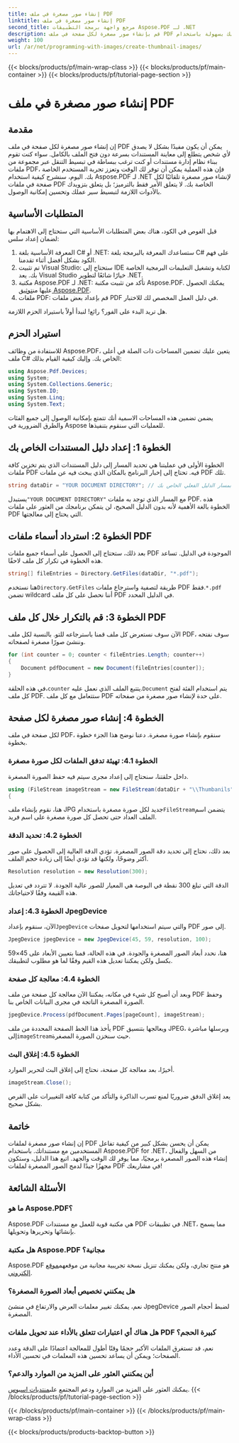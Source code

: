 ```yaml
---
title: إنشاء صور مصغرة في ملف PDF
linktitle: إنشاء صور مصغرة في ملف PDF
second_title: مرجع واجهة برمجة التطبيقات Aspose.PDF لـ .NET
description: قم بإنشاء صور مصغرة لكل صفحة في ملف PDF الخاص بك بسهولة باستخدام Aspose.PDF for .NET. قم بتحسين تجربة معاينة المستندات الخاصة بك.
weight: 100
url: /ar/net/programming-with-images/create-thumbnail-images/
---
```


{{< blocks/products/pf/main-wrap-class >}}
{{< blocks/products/pf/main-container >}}
{{< blocks/products/pf/tutorial-page-section >}}

# إنشاء صور مصغرة في ملف PDF

## مقدمة

إن إنشاء صور مصغرة لكل صفحة في ملف PDF يمكن أن يكون مفيدًا بشكل لا يصدق لأي شخص يتطلع إلى معاينة المستندات بسرعة دون فتح الملف بالكامل. سواء كنت تقوم ببناء نظام إدارة مستندات أو كنت ترغب ببساطة في تبسيط التنقل عبر مجموعة من ملفات PDF، فإن هذه العملية يمكن أن توفر لك الوقت وتعزز تجربة المستخدم الخاصة بك. اليوم، سنشرح كيفية استخدام Aspose.PDF لـ .NET لإنشاء صور مصغرة تلقائيًا لكل صفحة في ملفات PDF الخاصة بك. لا يتعلق الأمر فقط بالترميز؛ بل يتعلق بتزويدك بالأدوات اللازمة لتبسيط سير عملك وتحسين إمكانية الوصول.

## المتطلبات الأساسية

قبل الغوص في الكود، هناك بعض المتطلبات الأساسية التي ستحتاج إلى الاهتمام بها لضمان إعداد سلس:

1. المعرفة الأساسية بلغة C# أو .NET: ستساعدك المعرفة بالبرمجة بلغة C# على فهم الكود بشكل أفضل أثناء تقدمنا.
2. تم تثبيت Visual Studio: ستحتاج إلى IDE لكتابة وتشغيل التعليمات البرمجية الخاصة بك. يعد Visual Studio خيارًا شائعًا لتطوير .NET.
3. مكتبة Aspose.PDF لـ .NET: تأكد من تثبيت مكتبة Aspose.PDF. يمكنك الحصول عليها من[توثيق Aspose.PDF](https://reference.aspose.com/pdf/net/).
4. ملفات PDF: قم بإعداد بعض ملفات PDF في دليل العمل المخصص لك للاختبار.

هل تريد البدء على الفور؟ رائع! لنبدأ أولاً باستيراد الحزم اللازمة.

## استيراد الحزم

للاستفادة من وظائف Aspose.PDF، يتعين عليك تضمين المساحات ذات الصلة في أعلى ملف C# الخاص بك. وإليك كيفية القيام بذلك:

```csharp
using Aspose.Pdf.Devices;
using System;
using System.Collections.Generic;
using System.IO;
using System.Linq;
using System.Text;
```

يضمن تضمين هذه المساحات الاسمية أنك تتمتع بإمكانية الوصول إلى جميع الفئات والطرق الضرورية في Aspose للعمليات التي سنقوم بتنفيذها.

## الخطوة 1: إعداد دليل المستندات الخاص بك

الخطوة الأولى في عمليتنا هي تحديد المسار إلى دليل المستندات الذي يتم تخزين كافة ملفات PDF فيه. تحتاج إلى إخبار البرنامج بالمكان الذي يبحث فيه عن ملفات PDF تلك. 

```csharp
string dataDir = "YOUR DOCUMENT DIRECTORY"; // استبدله بمسار الدليل الفعلي الخاص بك
```

 يستبدل`"YOUR DOCUMENT DIRECTORY"` مع المسار الذي توجد به ملفات PDF. هذه الخطوة بالغة الأهمية لأنه بدون الدليل الصحيح، لن يتمكن برنامجك من العثور على ملفات PDF التي يحتاج إلى معالجتها.

## الخطوة 2: استرداد أسماء ملفات PDF

بعد ذلك، ستحتاج إلى الحصول على أسماء جميع ملفات PDF الموجودة في الدليل. تساعد هذه الخطوة في تكرار كل ملف لاحقًا. 

```csharp
string[] fileEntries = Directory.GetFiles(dataDir, "*.pdf");
```

 هنا نستخدم`Directory.GetFiles` طريقة لتصفية واسترجاع ملفات PDF فقط.`*.pdf` تضمن wildcard أننا نحصل على كل ملف PDF في الدليل المحدد. 

## الخطوة 3: قم بالتكرار خلال كل ملف PDF

الآن سوف نستعرض كل ملف قمنا باسترجاعه للتو. بالنسبة لكل ملف PDF، سوف نفتحه وننشئ صورًا مصغرة لصفحاته. 

```csharp
for (int counter = 0; counter < fileEntries.Length; counter++)
{
    Document pdfDocument = new Document(fileEntries[counter]);
}
```

 في هذه الحلقة،`counter` يتتبع الملف الذي نعمل عليه.`Document` يتم استخدام الفئة لفتح كل ملف PDF. ستتعامل مع كل ملف PDF على حدة لإنشاء صور مصغرة من صفحاته.

## الخطوة 4: إنشاء صور مصغرة لكل صفحة

لكل صفحة في ملف PDF، سنقوم بإنشاء صورة مصغرة. دعنا نوضح هذا الجزء خطوة بخطوة.

### الخطوة 4.1: تهيئة تدفق الملفات لكل صورة مصغرة

داخل حلقتنا، سنحتاج إلى إعداد مجرى سيتم فيه حفظ الصورة المصغرة.

```csharp
using (FileStream imageStream = new FileStream(dataDir + "\\Thumbanils" + counter.ToString() + "_" + pageCount + ".jpg", FileMode.Create))
{
```

 هنا، نقوم بإنشاء ملف JPG جديد لكل صورة مصغرة باستخدام`FileStream`يتضمن اسم الملف العداد حتى تحصل كل صورة مصغرة على اسم فريد.

### الخطوة 4.2: تحديد الدقة

بعد ذلك، نحتاج إلى تحديد دقة الصور المصغرة. تؤدي الدقة العالية إلى الحصول على صور أكثر وضوحًا، ولكنها قد تؤدي أيضًا إلى زيادة حجم الملف.

```csharp
Resolution resolution = new Resolution(300);
```

الدقة التي تبلغ 300 نقطة في البوصة هي المعيار للصور عالية الجودة. لا تتردد في تعديل هذه القيمة وفقًا لاحتياجاتك.

### الخطوة 4.3: إعداد JpegDevice

 الآن، سنقوم بإعداد`JpegDevice` والتي سيتم استخدامها لتحويل صفحات PDF إلى صور.

```csharp
JpegDevice jpegDevice = new JpegDevice(45, 59, resolution, 100);
```

هنا، نحدد أبعاد الصور المصغرة والجودة. في هذه الحالة، قمنا بتعيين الأبعاد على 45×59 بكسل ولكن يمكننا تعديل هذه القيم وفقًا لما هو مطلوب لتطبيقك.

### الخطوة 4.4: معالجة كل صفحة

وبعد أن أصبح كل شيء في مكانه، يمكننا الآن معالجة كل صفحة من ملف PDF وحفظ الصورة المصغرة الناتجة في مجرى البيانات الخاص بنا.

```csharp
jpegDevice.Process(pdfDocument.Pages[pageCount], imageStream);
```

 يأخذ هذا الخط الصفحة المحددة من ملف PDF ويعالجها بتنسيق JPEG، ويرسلها مباشرة إلى`imageStream`حيث سنخزن الصورة المصغرة.

### الخطوة 4.5: إغلاق البث

أخيرًا، بعد معالجة كل صفحة، نحتاج إلى إغلاق البث لتحرير الموارد.

```csharp
imageStream.Close();
```

يعد إغلاق الدفق ضروريًا لمنع تسرب الذاكرة والتأكد من كتابة كافة التغييرات على القرص بشكل صحيح.

## خاتمة

إن إنشاء صور مصغرة لملفات PDF يمكن أن يحسن بشكل كبير من كيفية تفاعل المستخدمين مع مستنداتك. باستخدام Aspose.PDF for .NET، من السهل والفعال إنشاء هذه الصور المصغرة برمجيًا، مما يوفر لك الوقت والجهد. اتبع هذا الدليل، وستكون مجهزًا جيدًا لدمج الصور المصغرة لملفات PDF في مشاريعك!

## الأسئلة الشائعة

### ما هو Aspose.PDF؟  
Aspose.PDF هي مكتبة قوية للعمل مع مستندات PDF في تطبيقات .NET، مما يسمح بإنشائها وتحريرها وتحويلها.

### هل مكتبة Aspose.PDF مجانية؟  
 Aspose.PDF هو منتج تجاري، ولكن يمكنك تنزيل نسخة تجريبية مجانية من موقعهم[موقع إلكتروني](https://releases.aspose.com/).

### هل يمكنني تخصيص أبعاد الصورة المصغرة؟  
نعم، يمكنك تغيير معلمات العرض والارتفاع في منشئ JpegDevice لضبط أحجام الصور المصغرة.

### هل هناك أي اعتبارات تتعلق بالأداء عند تحويل ملفات PDF كبيرة الحجم؟  
نعم، قد تستغرق الملفات الأكبر حجمًا وقتًا أطول للمعالجة اعتمادًا على الدقة وعدد الصفحات؛ ويمكن أن يساعد تحسين هذه المعلمات في تحسين الأداء.

### أين يمكنني العثور على المزيد من الموارد والدعم؟  
 يمكنك العثور على المزيد من الموارد ودعم المجتمع على[منتديات اسبوس](https://forum.aspose.com/c/pdf/10).
{{< /blocks/products/pf/tutorial-page-section >}}

{{< /blocks/products/pf/main-container >}}
{{< /blocks/products/pf/main-wrap-class >}}

{{< blocks/products/products-backtop-button >}}
